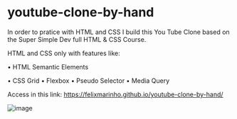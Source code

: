 # youtube-clone-by-hand

In order to pratice with HTML and CSS I build this You Tube Clone based on the Super Simple Dev full HTML & CSS Course.

HTML and CSS only with features like:

• HTML Semantic Elements

• CSS Grid
• Flexbox
• Pseudo Selector 
• Media Query


Access in this link: https://felixmarinho.github.io/youtube-clone-by-hand/

![image](https://github.com/user-attachments/assets/77ebaade-680c-4a59-8fee-d0079f74661e)
